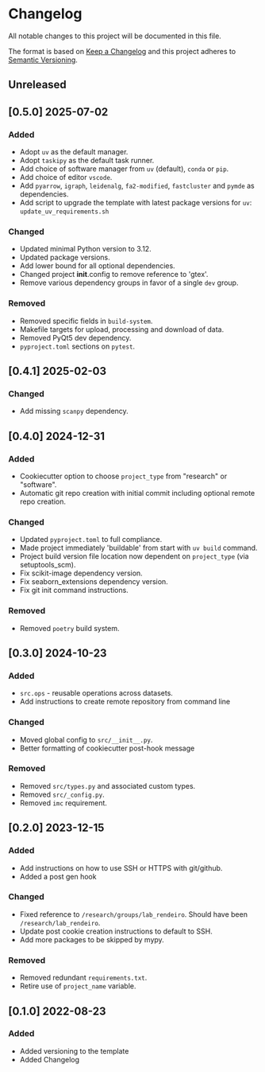 Changelog
=========

All notable changes to this project will be documented in this file.

The format is based on [Keep a Changelog](https://keepachangelog.com>)
and this project adheres to [Semantic Versioning](https://semver.org/spec/v2.0.0.html).


## Unreleased

## [0.5.0] 2025-07-02

### Added
  - Adopt `uv` as the default manager.
  - Adopt `taskipy` as the default task runner.
  - Add choice of software manager from `uv` (default), `conda` or `pip`.
  - Add choice of editor `vscode`.
  - Add `pyarrow`, `igraph`, `leidenalg`, `fa2-modified`, `fastcluster` and `pymde` as dependencies.
  - Add script to upgrade the template with latest package versions for `uv`: `update_uv_requirements.sh`

### Changed
  - Updated minimal Python version to 3.12.
  - Updated package versions.
  - Add lower bound for all optional dependencies.
  - Changed project __init__.config to remove reference to 'gtex'.
  - Remove various dependency groups in favor of a single `dev` group.

### Removed
  - Removed specific fields in `build-system`.
  - Makefile targets for upload, processing and download of data.
  - Removed PyQt5 dev dependency.
  - `pyproject.toml` sections on `pytest`.


## [0.4.1] 2025-02-03

### Changed
  - Add missing `scanpy` dependency.

## [0.4.0] 2024-12-31

### Added
  - Cookiecutter option to choose `project_type` from "research" or "software".
  - Automatic git repo creation with initial commit including optional remote repo creation.

### Changed
  - Updated `pyproject.toml` to full compliance.
  - Made project immediately 'buildable' from start with `uv build` command.
  - Project build version file location now dependent on `project_type` (via setuptools_scm).
  - Fix scikit-image dependency version.
  - Fix seaborn_extensions dependency version.
  - Fix git init command instructions.

### Removed
  - Removed `poetry` build system.


## [0.3.0] 2024-10-23

### Added
  - `src.ops` - reusable operations across datasets.
  - Add instructions to create remote repository from command line

### Changed
  - Moved global config to `src/__init__.py`.
  - Better formatting of cookiecutter post-hook message

### Removed
  - Removed `src/types.py` and associated custom types.
  - Removed `src/_config.py`.
  - Removed `imc` requirement.


## [0.2.0] 2023-12-15

### Added
  - Add instructions on how to use SSH or HTTPS with git/github.
  - Added a post gen hook

### Changed
  - Fixed reference to `/research/groups/lab_rendeiro`. Should have been `/research/lab_rendeiro`.
  - Update post cookie creation instructions to default to SSH.
  - Add more packages to be skipped by mypy.

### Removed
  - Removed redundant `requirements.txt`.
  - Retire use of `project_name` variable.


## [0.1.0] 2022-08-23

### Added
  - Added versioning to the template
  - Added Changelog
